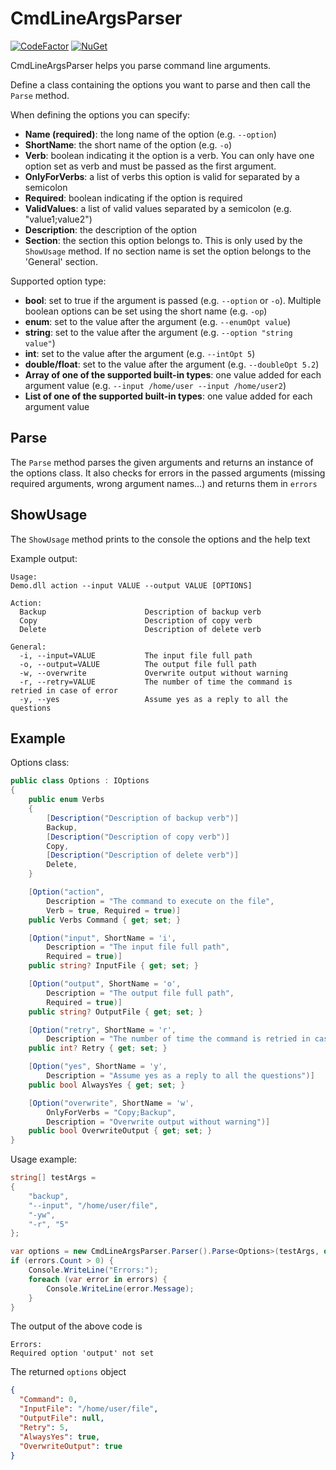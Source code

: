 # CmdLineArgsParser
[![CodeFactor](https://www.codefactor.io/repository/github/sakya/cmdlineargsparser/badge)](https://www.codefactor.io/repository/github/sakya/cmdlineargsparser)
[![NuGet](https://img.shields.io/nuget/v/cmdlineargsparser.svg)](https://www.nuget.org/packages/CmdLineArgsParser/)

CmdLineArgsParser helps you parse command line arguments.

Define a class containing the options you want to parse and then call the `Parse` method.

When defining the options you can specify:
- **Name (required)**: the long name of the option (e.g. `--option`)
- **ShortName**: the short name of the option (e.g. `-o`)
- **Verb**: boolean indicating it the option is a verb. You can only have one option set as verb and must be passed as the first argument.
- **OnlyForVerbs**: a list of verbs this option is valid for separated by a semicolon 
- **Required**: boolean indicating if the option is required
- **ValidValues**: a list of valid values separated by a semicolon (e.g. "value1;value2")
- **Description**: the description of the option
- **Section**: the section this option belongs to. This is only used by the `ShowUsage` method. If no section name is set the option belongs to the 'General' section.

Supported option type:
- **bool**: set to true if the argument is passed (e.g. `--option` or `-o`). Multiple boolean options can be set using the short name (e.g. `-op`)
- **enum**: set to the value after the argument (e.g. `--enumOpt value`)
- **string**: set to the value after the argument (e.g. `--option "string value"`)
- **int**: set to the value after the argument (e.g. `--intOpt 5`)
- **double/float**: set to the value after the argument (e.g. `--doubleOpt 5.2`)
- **Array of one of the supported built-in types**: one value added for each argument value (e.g. `--input /home/user --input /home/user2`)
- **List of one of the supported built-in types**: one value added for each argument value

## Parse
The `Parse` method parses the given arguments and returns an instance of the options class. 
It also checks for errors in the passed arguments (missing required arguments, wrong argument names...) and returns them in `errors`

## ShowUsage
The `ShowUsage` method prints to the console the options and the help text

Example output:
```
Usage:
Demo.dll action --input VALUE --output VALUE [OPTIONS]

Action:
  Backup                      Description of backup verb
  Copy                        Description of copy verb
  Delete                      Description of delete verb

General:
  -i, --input=VALUE           The input file full path
  -o, --output=VALUE          The output file full path
  -w, --overwrite             Overwrite output without warning
  -r, --retry=VALUE           The number of time the command is retried in case of error
  -y, --yes                   Assume yes as a reply to all the questions
```

## Example
Options class:
```csharp
public class Options : IOptions
{
    public enum Verbs
    {
        [Description("Description of backup verb")]
        Backup,
        [Description("Description of copy verb")]
        Copy,
        [Description("Description of delete verb")]
        Delete,
    }

    [Option("action",
        Description = "The command to execute on the file",
        Verb = true, Required = true)]
    public Verbs Command { get; set; }

    [Option("input", ShortName = 'i',
        Description = "The input file full path",
        Required = true)]
    public string? InputFile { get; set; }

    [Option("output", ShortName = 'o',
        Description = "The output file full path",
        Required = true)]
    public string? OutputFile { get; set; }

    [Option("retry", ShortName = 'r',
        Description = "The number of time the command is retried in case of error")]
    public int? Retry { get; set; }

    [Option("yes", ShortName = 'y',
        Description = "Assume yes as a reply to all the questions")]
    public bool AlwaysYes { get; set; }

    [Option("overwrite", ShortName = 'w',
        OnlyForVerbs = "Copy;Backup",
        Description = "Overwrite output without warning")]
    public bool OverwriteOutput { get; set; }
}
```

Usage example:
```csharp
string[] testArgs =
{
    "backup",
    "--input", "/home/user/file",
    "-yw",
    "-r", "5"
};

var options = new CmdLineArgsParser.Parser().Parse<Options>(testArgs, out var errors);
if (errors.Count > 0) {
    Console.WriteLine("Errors:");
    foreach (var error in errors) {
        Console.WriteLine(error.Message);
    }
}
```

The output of the above code is
```
Errors:
Required option 'output' not set
```
The returned `options` object
```json
{
  "Command": 0,
  "InputFile": "/home/user/file",
  "OutputFile": null,
  "Retry": 5,
  "AlwaysYes": true,
  "OverwriteOutput": true
}
```
